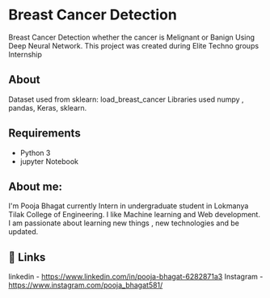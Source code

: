 # Breast Cancer Detection
Breast Cancer Detection whether the cancer is Melignant or Banign Using Deep Neural Network. 
This project was created during Elite Techno groups Internship

## About
Dataset used from sklearn: load_breast_cancer
Libraries used numpy , pandas, Keras, sklearn.

## Requirements

- Python 3
- jupyter Notebook

## About me:

I'm Pooja Bhagat currently Intern in undergraduate student in Lokmanya Tilak College of Engineering. I like Machine learning and Web development. I am passionate about learning new things , new technologies and be updated.

## 🔗 Links


linkedin - https://www.linkedin.com/in/pooja-bhagat-6282871a3
Instagram - https://www.instagram.com/pooja_bhagat581/
